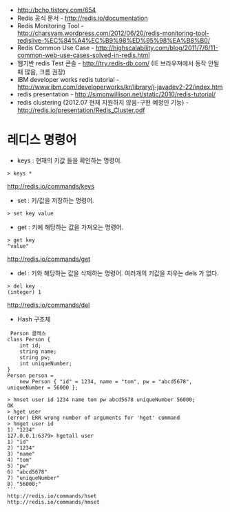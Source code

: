 - http://bcho.tistory.com/654
- Redis 공식 문서 -  http://redis.io/documentation
- Redis Monitoring Tool - http://charsyam.wordpress.com/2012/06/20/redis-monitoring-tool-redislive-%EC%84%A4%EC%B9%98%ED%95%98%EA%B8%B0/
- Redis Common Use Case -  http://highscalability.com/blog/2011/7/6/11-common-web-use-cases-solved-in-redis.html
- 웹기반 redis Test 콘솔 - http://try.redis-db.com/ (IE 브라우져에서 동작 안될때 많음, 크롬 권장)
- IBM developer works redis tutorial -  http://www.ibm.com/developerworks/kr/library/j-javadev2-22/index.htm
- redis presentation - http://simonwillison.net/static/2010/redis-tutorial/
- redis clustering (2012.07 현재 지원하지 않음-구현 예정인 기능) -  http://redis.io/presentation/Redis_Cluster.pdf


# 레디스 명령어

- keys : 현재의 키값 들을 확인하는 명령어.
```
> keys *
```
http://redis.io/commands/keys

- set : 키/값을 저장하는 명령어.
```
> set key value
```

- get : 키에 해당하는 값을 가져오는 명령어.
```
> get key
"value"
```
http://redis.io/commands/get

- del : 키와 해당하는 값을 삭제하는 명령어. 여러개의 키값을 지우는 dels 가 없다.
```
> del key
(integer) 1
```
http://redis.io/commands/del


- Hash 구조체
````
 Person 클래스
class Person {
    int id;
    string name;
    string pw;
    int uniqueNumber;
}
Person person = 
    new Person { "id" = 1234, name = "tom", pw = "abcd5678", uniqueNumber = 56000 };

> hmset user id 1234 name tom pw abcd5678 uniqueNumber 56000;
OK
> hget user
(error) ERR wrong number of arguments for 'hget' command
> hmget user id
1) "1234"
127.0.0.1:6379> hgetall user
1) "id"
2) "1234"
3) "name"
4) "tom"
5) "pw"
6) "abcd5678"
7) "uniqueNumber"
8) "56000;"
```
http://redis.io/commands/hset
http://redis.io/commands/hmset

